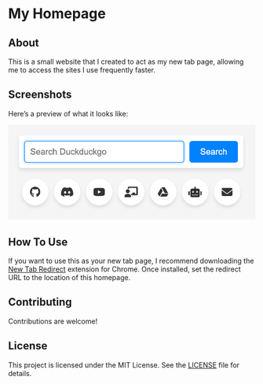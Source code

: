# My Homepage

## About

This is a small website that I created to act as my new tab page, allowing me to access the sites I use frequently faster.

## Screenshots

Here’s a preview of what it looks like:

![Screenshot of My Homepage](screenshots/screenshot_1.png)

## How To Use

If you want to use this as your new tab page, I recommend downloading the [New Tab Redirect](https://chromewebstore.google.com/detail/new-tab-redirect/icpgjfneehieebagbmdbhnlpiopdcmna) extension for Chrome. Once installed, set the redirect URL to the location of this homepage.

## Contributing

Contributions are welcome!

## License

This project is licensed under the MIT License. See the [LICENSE](LICENSE) file for details.